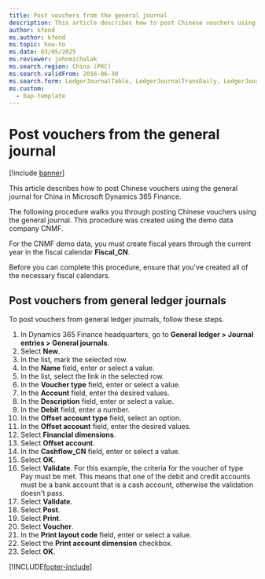 ```yaml
---
title: Post vouchers from the general journal
description: This article describes how to post Chinese vouchers using the general journal for China in Microsoft Dynamics 365 Finance.
author: kfend
ms.author: kfend
ms.topic: how-to
ms.date: 03/05/2025
ms.reviewer: johnmichalak
ms.search.region: China (PRC)
ms.search.validFrom: 2016-06-30
ms.search.form: LedgerJournalTable, LedgerJournalTransDaily, LedgerJournalTransDimension, DimensionLookup
ms.custom: 
  - bap-template
---
```


# Post vouchers from the general journal

[!include [banner](../../includes/banner.md)]

This article describes how to post Chinese vouchers using the general journal for China in Microsoft Dynamics 365 Finance.

The following procedure walks you through posting Chinese vouchers using the general journal. This procedure was created using the demo data company CNMF.

For the CNMF demo data, you must create fiscal years through the current year in the fiscal calendar **Fiscal_CN**.

Before you can complete this procedure, ensure that you've created all of the necessary fiscal calendars. 

## Post vouchers from general ledger journals

To post vouchers from general ledger journals, follow these steps.

1. In Dynamics 365 Finance headquarters, go to **General ledger \> Journal entries \> General journals**.
1. Select **New**.
1. In the list, mark the selected row.
1. In the **Name** field, enter or select a value.
1. In the list, select the link in the selected row.
1. In the **Voucher type** field, enter or select a value.
1. In the **Account** field, enter the desired values.
1. In the **Description** field, enter or select a value.
1. In the **Debit** field, enter a number.
1. In the **Offset account type** field, select an option.
1. In the **Offset account** field, enter the desired values.
1. Select **Financial dimensions**.
1. Select **Offset account**.
1. In the **Cashflow_CN** field, enter or select a value.
1. Select **OK**.
1. Select **Validate**. For this example, the criteria for the voucher of type Pay must be met. This means that one of the debit and credit accounts must be a bank account that is a cash account, otherwise the validation doesn't pass.  
1. Select **Validate**.
1. Select **Post**.
1. Select **Print**.
1. Select **Voucher**.
1. In the **Print layout code** field, enter or select a value.
1. Select the **Print account dimension** checkbox.
1. Select **OK**.



[!INCLUDE[footer-include](../../../includes/footer-banner.md)]
